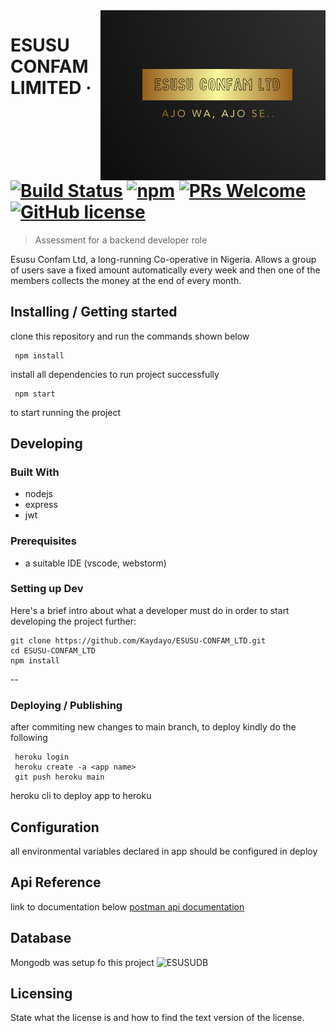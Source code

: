 <img src="./images/logo.png" alt="Logo of the project" align="right">

# ESUSU CONFAM LIMITED &middot; [![Build Status](https://img.shields.io/travis/npm/npm/latest.svg?style=flat-square)](https://travis-ci.org/npm/npm) [![npm](https://img.shields.io/npm/v/npm.svg?style=flat-square)](https://www.npmjs.com/package/npm) [![PRs Welcome](https://img.shields.io/badge/PRs-welcome-brightgreen.svg?style=flat-square)](http://makeapullrequest.com) [![GitHub license](https://img.shields.io/badge/license-MIT-blue.svg?style=flat-square)](https://github.com/your/your-project/blob/master/LICENSE)
> Assessment for a backend developer role

Esusu Confam Ltd, a long-running Co-operative in Nigeria. Allows a group of users save a fixed amount automatically every week and then one of the members collects the money at the end of every month.

## Installing / Getting started

clone this repository and run the commands shown below 

```shell
 npm install
```

install all dependencies to run project successfully

```shell
 npm start
```

to start running the project

## Developing

### Built With
- nodejs
- express
- jwt

### Prerequisites
- a suitable IDE (vscode, webstorm)



### Setting up Dev

Here's a brief intro about what a developer must do in order to start developing
the project further:

```shell
git clone https://github.com/Kaydayo/ESUSU-CONFAM_LTD.git
cd ESUSU-CONFAM_LTD
npm install
```

--
### Deploying / Publishing
after commiting new changes to main branch, to deploy kindly do the following

```shell
 heroku login 
 heroku create -a <app name>  
 git push heroku main
```

heroku cli to deploy app to heroku



## Configuration

all environmental variables declared in app should be configured in deploy


## Api Reference

link to documentation below
[postman api documentation](https://documenter.getpostman.com/view/18656151/UyxjF6Sj)


## Database
Mongodb was setup fo this project 
![ESUSUDB]("./images/dbdesign.png") 

## Licensing

State what the license is and how to find the text version of the license.